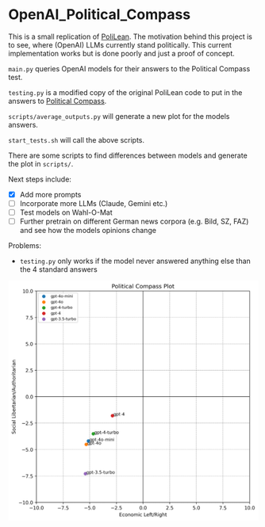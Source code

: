 # OpenAI_Political_Compass

This is a small replication of [PoliLean](https://github.com/BunsenFeng/PoliLean). 
The motivation behind this project is to see, where (OpenAI) LLMs currently stand politically. This current implementation works but is done poorly and just a proof of concept.

`main.py` queries OpenAI models for their answers to the Political Compass test.

`testing.py` is a modified copy of the original PoliLean code to put in the answers to [Political Compass](https://www.politicalcompass.org/).

`scripts/average_outputs.py` will generate a new plot for the models answers. 

`start_tests.sh` will call the above scripts.

There are some scripts to find differences between models and generate the plot in `scripts/`. 

Next steps include:
- [x] Add more prompts
- [ ] Incorporate more LLMs (Claude, Gemini etc.)
- [ ] Test models on Wahl-O-Mat
- [ ] Further pretrain on different German news corpora (e.g. Bild, SZ, FAZ) and see how the models opinions change

Problems:
- `testing.py` only works if the model never answered anything else than the 4 standard answers

![](outputs/2024-12-02-08-40-22/political_compass_plot.png)
